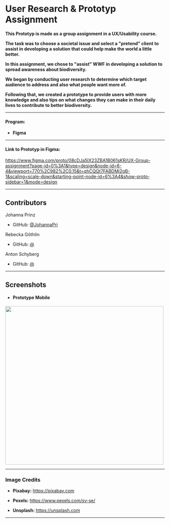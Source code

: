 # User Research & Prototyp Assignment

**This Prototyp is made as a group assignment in a UX/Usability course.**

**The task was to choose a societal issue and select a "pretend" client to assist in developing a solution that could help make the world a little better.**

**In this assignment, we chose to "assist" WWF in developing a solution to spread awareness about biodiversity.**

**We began by conducting user research to determine which target audience to address and also what people want more of.**

**Following that, we created a prototype to provide users with more knowledge and also tips on what changes they can make in their daily lives to contribute to better biodiversity.**

---

#### Program:

- **Figma**

---

#### Link to Prototyp in Figma: 

https://www.figma.com/proto/08cDJa5lX23ZBA1B061sKR/UX-Group-assignment?page-id=0%3A1&type=design&node-id=6-4&viewport=770%2C982%2C0.15&t=qhCQQt7FABDMi2gB-1&scaling=scale-down&starting-point-node-id=6%3A4&show-proto-sidebar=1&mode=design

---

## Contributors

Johanna Prinz 
- GitHub: [@JohannaPri](https://github.com/JohannaPri)

Rebecka Göthlin
- GitHub: [@]()

Anton Schyberg
- GitHub: [@]()

---

## Screenshots

- #### Prototype Mobile 
<img width=500px src="./assets/screenshots/Isabella_mobile.png">


---

### Image Credits

- **Pixabay:** https://pixabay.com

- **Pexels:** https://www.pexels.com/sv-se/

- **Unsplash:** https://unsplash.com

---

